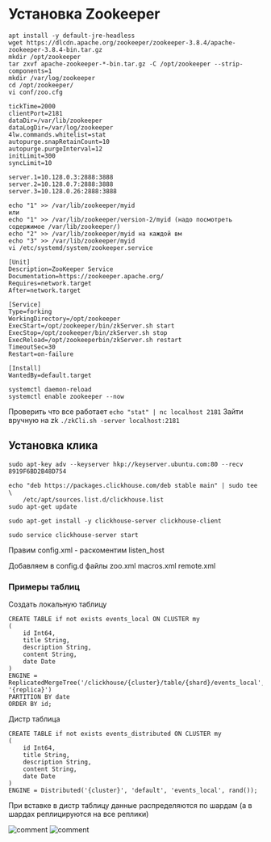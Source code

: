 # Установка Zookeeper

```
apt install -y default-jre-headless
wget https://dlcdn.apache.org/zookeeper/zookeeper-3.8.4/apache-zookeeper-3.8.4-bin.tar.gz
mkdir /opt/zookeeper
tar zxvf apache-zookeeper-*-bin.tar.gz -C /opt/zookeeper --strip-components=1
mkdir /var/log/zookeeper
cd /opt/zookeeper/
vi conf/zoo.cfg
```

```
tickTime=2000
clientPort=2181
dataDir=/var/lib/zookeeper
dataLogDir=/var/log/zookeeper
4lw.commands.whitelist=stat
autopurge.snapRetainCount=10
autopurge.purgeInterval=12
initLimit=300
syncLimit=10

server.1=10.128.0.3:2888:3888
server.2=10.128.0.7:2888:3888
server.3=10.128.0.26:2888:3888
```

```
echo "1" >> /var/lib/zookeeper/myid
или
echo "1" >> /var/lib/zookeeper/version-2/myid (надо посмотреть содержимое /var/lib/zookeeper/)
echo "2" >> /var/lib/zookeeper/myid на каждой вм
echo "3" >> /var/lib/zookeeper/myid
vi /etc/systemd/system/zookeeper.service
```
```
[Unit]
Description=ZooKeeper Service
Documentation=https://zookeeper.apache.org/
Requires=network.target
After=network.target

[Service]
Type=forking
WorkingDirectory=/opt/zookeeper
ExecStart=/opt/zookeeper/bin/zkServer.sh start
ExecStop=/opt/zookeeper/bin/zkServer.sh stop
ExecReload=/opt/zookeeperbin/zkServer.sh restart
TimeoutSec=30
Restart=on-failure

[Install]
WantedBy=default.target
```
```
systemctl daemon-reload
systemctl enable zookeeper --now
```

Проверить что все работает
 ``` echo "stat" | nc localhost 2181 ```
Зайти вручную на zk
 ``` ./zkCli.sh -server localhost:2181 ```

## Установка клика

```
sudo apt-key adv --keyserver hkp://keyserver.ubuntu.com:80 --recv 8919F6BD2B48D754

echo "deb https://packages.clickhouse.com/deb stable main" | sudo tee \
    /etc/apt/sources.list.d/clickhouse.list
sudo apt-get update

sudo apt-get install -y clickhouse-server clickhouse-client

sudo service clickhouse-server start
```

Правим config.xml - раскоментим listen_host

Добавляем в config.d файлы zoo.xml macros.xml remote.xml

### Примеры таблиц

Создать локальную таблицу

```
CREATE TABLE if not exists events_local ON CLUSTER my
(
    id Int64,
    title String,
    description String,
    content String,
    date Date
)
ENGINE = ReplicatedMergeTree('/clickhouse/{cluster}/table/{shard}/events_local', '{replica}')
PARTITION BY date
ORDER BY id;
```

Дистр таблица

```
CREATE TABLE if not exists events_distributed ON CLUSTER my
(
    id Int64,
    title String,
    description String,
    content String,
    date Date
)
ENGINE = Distributed('{cluster}', 'default', 'events_local', rand());
```

При вставке в дистр таблицу данные распределяются по шардам (а в шардах реплицируются на все реплики)

![comment](files/4.png)
![comment](files/5.png)

